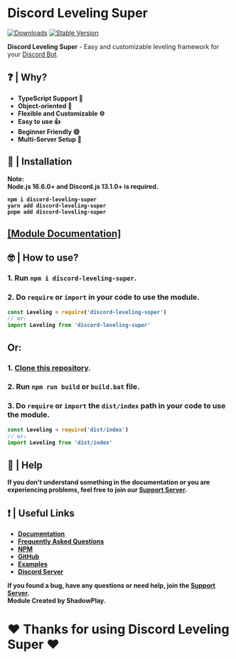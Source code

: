 # Discord Leveling Super

[![Downloads](https://img.shields.io/npm/dt/discord-leveling-super?style=for-the-badge)](https://www.npmjs.com/package/discord-leveling-super)
[![Stable Version](https://img.shields.io/npm/v/discord-leveling-super?style=for-the-badge)](https://www.npmjs.com/package/discord-leveling-super)

<b>Discord Leveling Super</b> - Easy and customizable leveling framework for your [Discord Bot](https://discord.js.org/#/).

## ❓ | Why?
<ul>
<li><b>TypeScript Support 📘</b></li>
<li><b>Object-oriented 📜</b></li>
<li><b>Flexible and Customizable ⚙️</b></li>
<li><b>Easy to use 👍</b></li>
<li><b>Beginner Friendly 😄</b></li>
<li><b>Multi-Server Setup 🏦</b></li>
</ul>

## 📂 | Installation
<b>Note:</br><b>
<b>Node.js 16.6.0+ and Discord.js 13.1.0+ is required.</b><br>
```console
npm i discord-leveling-super
yarn add discord-leveling-super
pnpm add discord-leveling-super
```

## [[Module Documentation]](https://dls-docs.tk)


## 🤓 | How to use?
### 1. Run `npm i discord-leveling-super`.
### 2. Do `require` or `import` in your code to use the module.
```js
const Leveling = require('discord-leveling-super')
// or:
import Leveling from 'discord-leveling-super'
```

## Or:

### 1. [Clone this repository](https://github.com/shadowplay1/discord-leveling-super/archive/refs/heads/main.zip).
### 2. Run `npm run build` or `build.bat` file.
### 3. Do `require` or `import` the `dist/index` path in your code to use the module.
```js
const Leveling = require('dist/index')
// or:
import Leveling from 'dist/index'
```

## 🤔 | Help
<b>If you don't understand something in the documentation or you are experiencing problems, feel free to join our <a href = "https://discord.gg/4pWKq8vUnb">Support Server</a>.</b>

## ❗ | Useful Links
<ul>
<li><b><a href = "https://dls-docs.tk">Documentation</a></b></li>
<li><b><a href = "https://dls-docs.tk/#/docs/main/1.0.3/general/faq">Frequently Asked Questions</a></b></li>
<li><b><a href = "https://www.npmjs.com/package/discord-leveling-super">NPM</a></b></li>
<li><b><a href = "https://github.com/shadowplay1/discord-leveling-super">GitHub</a></b></li>
<li><b><a href = "https://github.com/shadowplay1/discord-leveling-super/tree/main/examples">Examples</a></b></li>
<li><b><a href = "https://discord.gg/4pWKq8vUnb">Discord Server</a></b></li>
</ul>
<b>If you found a bug, have any questions or need help, join the <a href = "https://discord.gg/4pWKq8vUnb">Support Server</a>.</b>
<br>
<b>Module Created by ShadowPlay.</b>

# ❤️ Thanks for using Discord Leveling Super ❤️